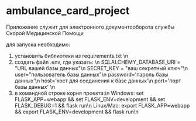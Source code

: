 # ambulance_card_project
Приложение служит для электронного документооборота службы Скорой Медицинской Помощи

для запуска необходимо:
1. установить библиотеки из requirements.txt \n
2. создать файл .env, где указать: \n
    SQLALCHEMY_DATABASE_URI = "URL вашей базы данных"\n
    SECRET_KEY = "ваш секретный ключ"\n
    user="пользователь базы данных"\n
    password='пароль базы данных'\n
    host='хост для соединения к базе данных'\n
    port='порт базы данных' \n
3. в командной строке корня проекта:\n
     Windows: set FLASK_APP=webapp && set FLASK_ENV=development && set FLASK_DEBUG=1 && flask run\n
     Linux/Mac: export FLASK_APP=webapp && export FLASK_ENV=development && flask run\n
